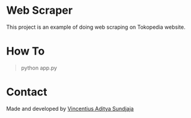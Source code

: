 # Web Scraper

This project is an example of doing web scraping on Tokopedia website.

# How To

> python app.py

# Contact

Made and developed by [Vincentius Aditya Sundjaja](https://vincentiusadityas.dev/)
